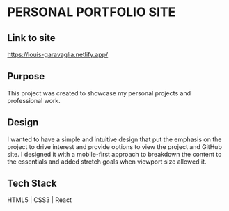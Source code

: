 # PERSONAL PORTFOLIO SITE

## Link to site

https://louis-garavaglia.netlify.app/


## Purpose

This project was created to showcase my personal projects and professional work. 


## Design

I wanted to have a simple and intuitive design that put the emphasis on the project to drive interest and provide options to view the project and GitHub site. I designed it with a mobile-first approach to breakdown the content to the essentials and added stretch goals when viewport size allowed it.

## Tech Stack

HTML5 | CSS3 | React

